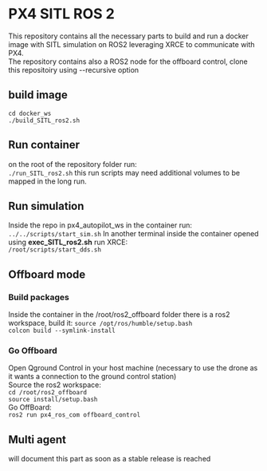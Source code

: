 # PX4 SITL ROS 2
This repository contains all the necessary parts to build and run a docker image with SITL simulation on ROS2 leveraging XRCE to communicate with PX4. <br>
The repository contains also a ROS2 node for the offboard control, clone this repositoiry using --recursive option

## build image

`cd docker_ws` <br>
`./build_SITL_ros2.sh`


## Run container
on the root of the repository folder run:<br>
`./run_SITL_ros2.sh` this run scripts may need additional volumes to be mapped in the long run.


## Run simulation
Inside the repo in px4_autopilot_ws in the container run:<br>
`../../scripts/start_sim.sh`
In another terminal inside the container opened using **exec_SITL_ros2.sh** run XRCE:<br>
`/root/scripts/start_dds.sh`
## Offboard mode
### Build packages
Inside the container in the /root/ros2_offboard folder there is a ros2 workspace, build it:
`source /opt/ros/humble/setup.bash`<br>
`colcon build --symlink-install`<br>

### Go Offboard
Open Qground Control in your host machine (necessary to use the drone as it wants a connection to the ground control station)<br>
Source the ros2 workspace:<br>
`cd /root/ros2_offboard`<br>
`source install/setup.bash`<br>
Go OffBoard:<br>
`ros2 run px4_ros_com offboard_control`<br>

## Multi agent

will document this part as soon as a stable release is reached